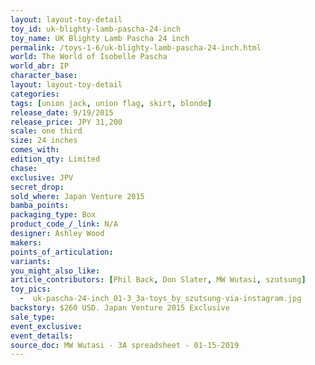 ```yaml
---
layout: layout-toy-detail 
toy_id: uk-blighty-lamb-pascha-24-inch
toy_name: UK Blighty Lamb Pascha 24 inch
permalink: /toys-1-6/uk-blighty-lamb-pascha-24-inch.html
world: The World of Isobelle Pascha
world_abr: IP
character_base: 
layout: layout-toy-detail
categories: 
tags: [union jack, union flag, skirt, blonde]
release_date: 9/19/2015
release_price: JPY 31,200 
scale: one third
size: 24 inches
comes_with: 
edition_qty: Limited
chase: 
exclusive: JPV
secret_drop: 
sold_where: Japan Venture 2015 
bamba_points: 
packaging_type: Box
product_code_/_link: N/A
designer: Ashley Wood
makers: 
points_of_articulation: 
variants: 
you_might_also_like: 
article_contributors: [Phil Back, Don Slater, MW Wutasi, szutsung]
toy_pics: 
  -  uk-pascha-24-inch_01-3_3a-toys_by_szutsung-via-instagram.jpg
backstory: $260 USD. Japan Venture 2015 Exclusive
sale_type: 
event_exclusive: 
event_details: 
source_doc: MW Wutasi - 3A spreadsheet - 01-15-2019
---
```

